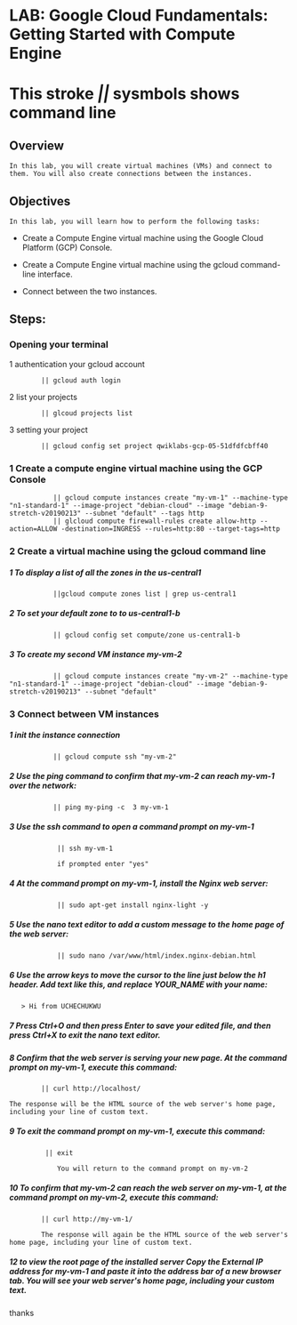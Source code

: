 # LAB: Google Cloud Fundamentals: Getting Started with Compute Engine
# This  stroke  *||* sysmbols shows command line 


## Overview
    In this lab, you will create virtual machines (VMs) and connect to them. You will also create connections between the instances.

## Objectives
    In this lab, you will learn how to perform the following tasks:

- Create a Compute Engine virtual machine using the Google Cloud Platform (GCP) Console.

- Create a Compute Engine virtual machine using the gcloud command-line interface.

- Connect between the two instances.


## Steps:


### Opening your terminal
1   authentication your gcloud account

            || gcloud auth login

2   list your projects

            || glcoud projects list
            
3   setting your project

            || gcloud config set project qwiklabs-gcp-05-51dfdfcbff40


### 1 Create a  compute engine  virtual machine using the GCP Console

               || gcloud compute instances create "my-vm-1" --machine-type "n1-standard-1" --image-project "debian-cloud" --image "debian-9-stretch-v20190213" --subnet "default" --tags http
               || glcloud compute firewall-rules create allow-http --action=ALLOW -destination=INGRESS --rules=http:80 --target-tags=http

### 2 Create a virtual machine using the gcloud command line
#####  1  To display a list of all the zones in the us-central1

               ||gcloud compute zones list | grep us-central1

#####  2 To set your default zone to to us-central1-b
               || gcloud config set compute/zone us-central1-b
          
#####  3 To create my second VM instance  my-vm-2 

               || gcloud compute instances create "my-vm-2" --machine-type "n1-standard-1" --image-project "debian-cloud" --image "debian-9-stretch-v20190213" --subnet "default"


### 3 Connect between VM instances
   
#####    1 init the instance connection 
               || gcloud compute ssh "my-vm-2"

#####    2 Use the ping command to confirm that my-vm-2 can reach my-vm-1 over the network:
               || ping my-ping -c  3 my-vm-1

#####    3 Use the ssh command to open a command prompt on my-vm-1
                || ssh my-vm-1

                if prompted enter "yes"

#####      4 At the command prompt on my-vm-1, install the Nginx web server:
                || sudo apt-get install nginx-light -y

#####     5 Use the nano text editor to add a custom message to the home page of the web server:

                || sudo nano /var/www/html/index.nginx-debian.html

#####    6 Use the arrow keys to move the cursor to the line just below the h1 header. Add text like this, and replace YOUR_NAME with your name:

       > Hi from UCHECHUKWU

#####     7 Press Ctrl+O and then press Enter to save your edited file, and then press Ctrl+X to exit the nano text editor.

#####     8 Confirm that the web server is serving your new page. At the command prompt on my-vm-1, execute this command:

            || curl http://localhost/

    The response will be the HTML source of the web server's home page, including your line of custom text.

#####     9 To exit the command prompt on my-vm-1, execute this command:

             || exit

                You will return to the command prompt on my-vm-2

 #####   10 To confirm that my-vm-2 can reach the web server on my-vm-1, at the command prompt on my-vm-2, execute this command:

            || curl http://my-vm-1/

            The response will again be the HTML source of the web server's home page, including your line of custom text.
    
#####    12  to view the root page of the installed server Copy the External IP address for my-vm-1 and paste it into the address bar of a new browser tab. You will see your web server's home page, including your custom text.

   thanks 
    
    
    

